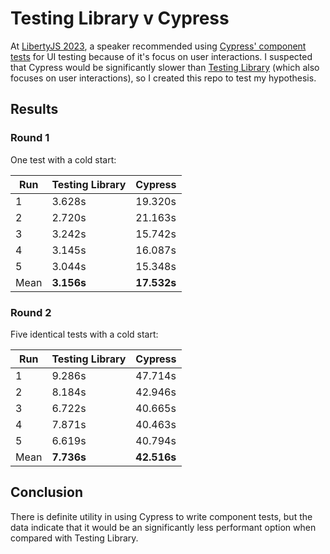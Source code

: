 # Testing Library v Cypress

At [LibertyJS 2023](https://libertyjs.com/), a speaker recommended using
[Cypress' component tests](https://docs.cypress.io/guides/core-concepts/testing-types#What-is-Component-Testing)
for UI testing because of it's focus on user interactions. I suspected that
Cypress would be significantly slower than
[Testing Library](https://testing-library.com/) (which also focuses on user
interactions), so I created this repo to test my hypothesis.

## Results

### Round 1

One test with a cold start:

| Run  | Testing Library | Cypress     |
| ---- | --------------- | ----------- |
| 1    | 3.628s          | 19.320s     |
| 2    | 2.720s          | 21.163s     |
| 3    | 3.242s          | 15.742s     |
| 4    | 3.145s          | 16.087s     |
| 5    | 3.044s          | 15.348s     |
| Mean | **3.156s**      | **17.532s** |

### Round 2

Five identical tests with a cold start:

| Run  | Testing Library | Cypress     |
| ---- | --------------- | ----------- |
| 1    | 9.286s          | 47.714s     |
| 2    | 8.184s          | 42.946s     |
| 3    | 6.722s          | 40.665s     |
| 4    | 7.871s          | 40.463s     |
| 5    | 6.619s          | 40.794s     |
| Mean | **7.736s**      | **42.516s** |

## Conclusion

There is definite utility in using Cypress to write component tests, but the
data indicate that it would be an significantly less performant option when
compared with Testing Library.
